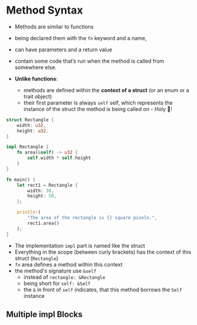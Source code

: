 # Method Syntax

- Methods are similar to functions
- being declared them with the ```fn``` keyword and a name,
- can have parameters and a return value
- contain some code that’s run when the method is called from somewhere else. 

- **Unlike functions**:
    - methods are defined within the **context of a struct** (or an enum or a trait object)
    - their first parameter is always ```self``` self, which represents the instance of the struct the method is being called on - Holy 🐍!

```rust
struct Rectangle {
    width: u32,
    height: u32,
}

impl Rectangle {
    fn area(&self) -> u32 {
        self.width * self.height
    }
}

fn main() {
    let rect1 = Rectangle {
        width: 30,
        height: 50,
    };

    println!(
        "The area of the rectangle is {} square pixels.",
        rect1.area()
    );
}

```

- The implementation ```impl``` part is named like the struct
- Everything in the scope (between curly brackets) has the context of this struct (```Rectangle```)
- ```fn``` area defines a method within this context
- the method's signature use ```&self```
    - instead of ```rectangle: &Rectangle```
    - being short for ```self: &Self```
    - the ```&``` in front of ```self``` indicates, that this method borrows the ```Self``` instance

## Multiple impl Blocks

```rust

```